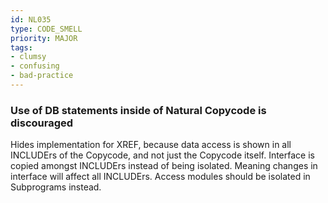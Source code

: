 ```yaml
---
id: NL035
type: CODE_SMELL
priority: MAJOR
tags:
- clumsy
- confusing
- bad-practice
---
```


### Use of DB statements inside of Natural Copycode is discouraged

Hides implementation for XREF, because data access is shown in all INCLUDErs of the Copycode, and not just the Copycode itself. Interface is copied amongst INCLUDErs instead of being isolated. Meaning changes in interface will affect all INCLUDErs. Access modules should be isolated in Subprograms instead.

